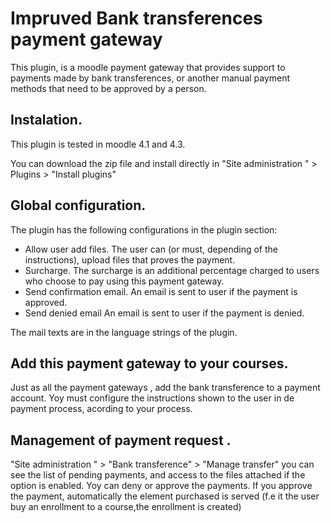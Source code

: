 # Impruved Bank transferences payment gateway

This plugin, is a moodle payment gateway that provides support to payments made by bank transferences, or another manual payment methods that need to be approved by a person.

## Instalation.

This plugin is tested in moodle 4.1 and 4.3.

You can download the zip file and install directly in "Site administration " > Plugins > "Install plugins"

## Global configuration.

The plugin has the following configurations in the plugin section:
- Allow user add files. The user can (or must, depending of the instructions), upload files that proves the payment.
- Surcharge. The surcharge is an additional percentage charged to users who choose to pay using this payment gateway.
- Send confirmation email. An email is sent to user if the payment is approved.
- Send denied email An email is sent to user if the payment is denied.

The mail texts are in the language strings of the plugin.

## Add this payment gateway to your courses.

Just as all the payment gateways , add the bank transference to a payment account. Yoy must configure the instructions shown to the user in de payment process, acording to your process.

## Management of payment request .

"Site administration " > "Bank transference" > "Manage transfer" you can see the list of pending payments, and access to the files attached if the option is enabled.  Yoy can deny or approve the payments. If you approve  the payment, automatically the element purchased is served (f.e it the user buy an enrollment to a course,the enrollment is created)
